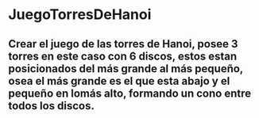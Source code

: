 # JuegoTorresDeHanoi

## Crear el juego de las torres de Hanoi, posee 3 torres en este caso con 6 discos, estos estan posicionados del más grande al más pequeño, osea el más grande es el que esta abajo y el pequeño en lomás alto, formando un cono entre todos los discos.
